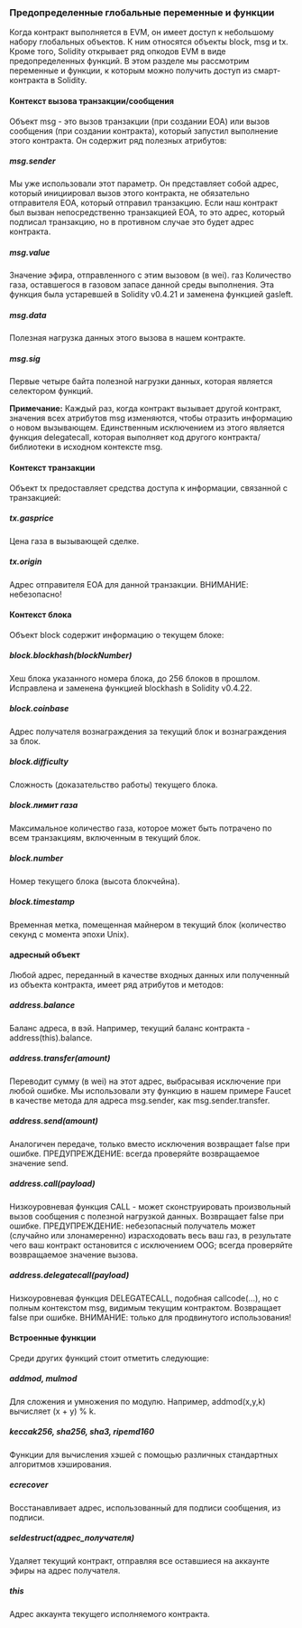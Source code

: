 
### Предопределенные глобальные переменные и функции
Когда контракт выполняется в EVM, он имеет доступ к небольшому набору глобальных объектов. К ним относятся объекты block, msg и tx. Кроме того, Solidity открывает ряд опкодов EVM в виде предопределенных функций. В этом разделе мы рассмотрим переменные и функции, к которым можно получить доступ из смарт-контракта в Solidity.
#### Контекст вызова транзакции/сообщения
Объект msg - это вызов транзакции (при создании EOA) или вызов сообщения (при создании контракта), который запустил выполнение этого контракта. Он содержит ряд полезных атрибутов:
##### msg.sender
Мы уже использовали этот параметр. Он представляет собой адрес, который инициировал вызов этого контракта, не обязательно отправителя EOA, который отправил транзакцию. Если наш контракт был вызван непосредственно транзакцией EOA, то это адрес, который подписал транзакцию, но в противном случае это будет адрес контракта.
##### msg.value
Значение эфира, отправленного с этим вызовом (в wei).
газ
Количество газа, оставшегося в газовом запасе данной среды выполнения. Эта функция была устаревшей в Solidity v0.4.21 и заменена функцией gasleft.
##### msg.data
Полезная нагрузка данных этого вызова в нашем контракте.
##### msg.sig
Первые четыре байта полезной нагрузки данных, которая является селектором функций.

__Примечание:__ Каждый раз, когда контракт вызывает другой контракт, значения всех атрибутов msg изменяются, чтобы отразить информацию о новом вызывающем. Единственным исключением из этого является функция delegatecall, которая выполняет код другого контракта/библиотеки в исходном контексте msg.

#### Контекст транзакции
Объект tx предоставляет средства доступа к информации, связанной с транзакцией:
##### tx.gasprice
Цена газа в вызывающей сделке.
##### tx.origin
Адрес отправителя EOA для данной транзакции. ВНИМАНИЕ: небезопасно!
#### Контекст блока
Объект block содержит информацию о текущем блоке:
##### block.blockhash(__blockNumber__)
Хеш блока указанного номера блока, до 256 блоков в прошлом. Исправлена и заменена функцией blockhash в Solidity v0.4.22.
##### block.coinbase
Адрес получателя вознаграждения за текущий блок и вознаграждения за блок.
##### block.difficulty
Сложность (доказательство работы) текущего блока.
##### block.лимит газа
Максимальное количество газа, которое может быть потрачено по всем транзакциям, включенным в текущий блок.
##### block.number
Номер текущего блока (высота блокчейна).
##### block.timestamp
Временная метка, помещенная майнером в текущий блок (количество секунд с момента эпохи Unix).

#### адресный объект
Любой адрес, переданный в качестве входных данных или полученный из объекта контракта, имеет ряд атрибутов и методов:
##### address.balance
Баланс адреса, в вэй. Например, текущий баланс контракта - address(this).balance.
##### address.transfer(__amount__)
Переводит сумму (в wei) на этот адрес, выбрасывая исключение при любой ошибке. Мы использовали эту функцию в нашем примере Faucet в качестве метода для адреса msg.sender, как msg.sender.transfer.
##### address.send(__amount__)
Аналогичен передаче, только вместо исключения возвращает false при ошибке. ПРЕДУПРЕЖДЕНИЕ: всегда проверяйте возвращаемое значение send.
##### address.call(__payload__)
Низкоуровневая функция CALL - может сконструировать произвольный вызов сообщения с полезной нагрузкой данных. Возвращает false при ошибке. ПРЕДУПРЕЖДЕНИЕ: небезопасный получатель может (случайно или злонамеренно) израсходовать весь ваш газ, в результате чего ваш контракт остановится с исключением OOG; всегда проверяйте возвращаемое значение вызова.
##### address.delegatecall(__payload__)
Низкоуровневая функция DELEGATECALL, подобная callcode(...), но с полным контекстом msg, видимым текущим контрактом. Возвращает false при ошибке. ВНИМАНИЕ: только для продвинутого использования!

#### Встроенные функции
Среди других функций стоит отметить следующие:
##### addmod, mulmod
Для сложения и умножения по модулю. Например, addmod(x,y,k) вычисляет (x + y) % k.
##### keccak256, sha256, sha3, ripemd160
Функции для вычисления хэшей с помощью различных стандартных алгоритмов хэширования.
##### ecrecover
Восстанавливает адрес, использованный для подписи сообщения, из подписи.
##### seldestruct(__адрес_получателя__)
Удаляет текущий контракт, отправляя все оставшиеся на аккаунте эфиры на адрес получателя.
##### this
Адрес аккаунта текущего исполняемого контракта.
